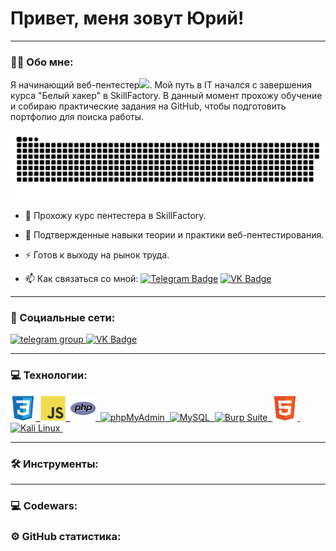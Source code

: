 # Привет, меня зовут Юрий!

---

### :man_technologist: Обо мне:

Я начинающий веб-пентестер<img src="https://media.giphy.com/media/WUlplcMpOCEmTGBtBW/giphy.gif" width="30px">. Мой путь в IT начался с завершения курса "Белый хакер" в SkillFactory. В данный момент прохожу обучение и собираю практические задания на GitHub, чтобы подготовить портфолио для поиска работы.

<p align="center">
 <img width="600" src="github-snake.svg" alt="snake"/>
</p>

- :telescope: Прохожу курс пентестера в SkillFactory.

- :seedling: Подтвержденные навыки теории и практики веб-пентестирования.

- :zap: Готов к выходу на рынок труда.

- :mailbox: Как связаться со мной: [![Telegram Badge](https://img.shields.io/badge/-KoTuK_OwO-blue?style=flat&logo=Telegram&logoColor=white)](https://t.me/KoTuK_OwO) [![VK Badge](https://img.shields.io/badge/-KoTuK_OwO-blue?style=flat&logo=VK&logoColor=white)](https://vk.com/kotuk_owo)

---

### 🤝 Социальные сети:

  <div id="badges">
    <a href="https://t.me/KoTuK_OwO" target="_blank">
      <img src="https://cdn-icons-png.flaticon.com/512/2111/2111646.png" width="40" height="40" alt="telegram group" />
    </a>
    <a href="https://vk.com/kotuk_owo" target="_blank">
      <img src="https://cdn-icons-png.flaticon.com/512/145/145813.png" width="40" height="40" alt="VK Badge"/>
    </a>
  </div>

---

### 💻 Технологии:

<div>
  <a href="https://en.wikipedia.org/wiki/Cascading_Style_Sheets" target="_blank">
    <img src="https://github.com/devicons/devicon/blob/master/icons/css3/css3-original.svg" title="CSS" alt="CSS" width="40" height="40"/>&nbsp;
  </a>
  <a href="https://en.wikipedia.org/wiki/JavaScript" target="_blank">
    <img src="https://github.com/devicons/devicon/blob/master/icons/javascript/javascript-original.svg" title="JavaScript" alt="JavaScript" width="40" height="40"/>&nbsp;
  </a>
  <a href="https://en.wikipedia.org/wiki/PHP" target="_blank">
    <img src="https://github.com/devicons/devicon/blob/master/icons/php/php-original.svg?short_path=32b7a5b" title="PHP" alt="PHP" width="40" height="40"/>&nbsp;
  </a>
  <a href="https://en.wikipedia.org/wiki/PhpMyAdmin" target="_blank">
    <img src="https://i.ibb.co/xXvRSxn/1.png" title="phpMyAdmin" alt="phpMyAdmin" width="40" height="40"/>&nbsp;
  </a>
  <a href="https://en.wikipedia.org/wiki/MySQL" target="_blank">
    <img src="https://i.ibb.co/0BkZpNB/pngaaa-com-2969123.png" title="MySQL" alt="MySQL" width="40" height="40"/>&nbsp;
  </a>
  <a href="https://en.wikipedia.org/wiki/Burp_Suite" target="_blank">
    <img src="https://i.ibb.co/kQXwCXs/pngwing-com-3.png" title="Burp Suite" alt="Burp Suite" width="40" height="40"/>&nbsp;
  </a>
  <a href="https://en.wikipedia.org/wiki/HTML" target="_blank">
    <img src="https://github.com/devicons/devicon/blob/master/icons/html5/html5-original.svg" title="HTML" alt="HTML" width="40" height="40"/>&nbsp;
  </a>
  <a href="https://en.wikipedia.org/wiki/Kali_Linux" target="_blank">
    <img src="https://i.ibb.co/0sXyWsK/pngwing-com-4.png" title="Kali Linux" alt="Kali Linux" width="40" height="40"/>&nbsp;
  </a>
</div>

---

### 🛠 Инструменты:

<div>
  <!-- Здесь перечислите инструменты и программы, которыми вы пользуетесь -->
</div>

---

### 💻 Codewars:

<!-- Здесь можете вставить значок и информацию о вашем уровне на Codewars -->

### ⚙️ GitHub статистика:

<!-- Здесь вставьте статистику вашего GitHub аккаунта -->
